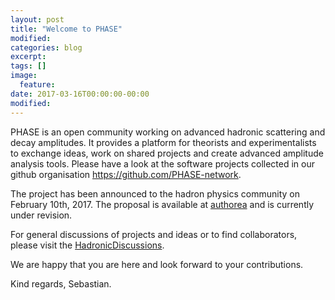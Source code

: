 ```yaml
---
layout: post
title: "Welcome to PHASE"
modified:
categories: blog
excerpt:
tags: []
image:
  feature:
date: 2017-03-16T00:00:00-00:00
modified:
---
```


PHASE is an open community working on advanced hadronic scattering and decay amplitudes.
It provides a platform for theorists and experimentalists to exchange ideas, work on
shared projects and create advanced amplitude analysis tools. Please have a look at the
software projects collected in our github organisation https://github.com/PHASE-network.

The project has been announced to the hadron physics community on February 10th, 2017.
The proposal is available at [authorea](https://goo.gl/5o36g5) and is currently
under revision.

For general discussions of projects and ideas or to find collaborators, please visit the [HadronicDiscussions](https://github.com/PHASE-network/HadronicDiscussions).

We are happy that you are here and look forward to your contributions.

Kind regards,
Sebastian.
